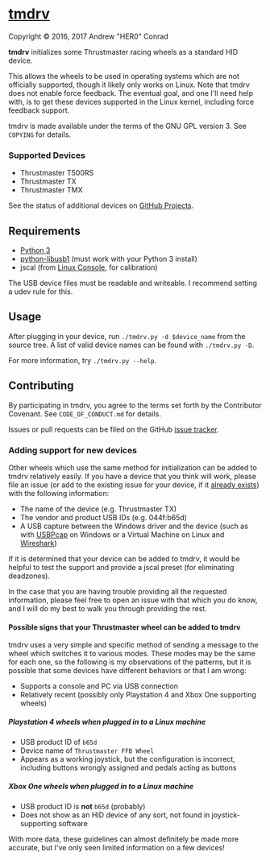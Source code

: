 # [tmdrv](https://github.com/her001/tmdrv)

Copyright © 2016, 2017 Andrew "HER0" Conrad

**tmdrv** initializes some Thrustmaster racing wheels as a standard HID device.

This allows the wheels to be used in operating systems which are not officially
supported, though it likely only works on Linux. Note that tmdrv does not enable
force feedback. The eventual goal, and one I'll need help with, is to get these
devices supported in the Linux kernel, including force feedback support.

tmdrv is made available under the terms of the GNU GPL version 3. See `COPYING`
for details.

### Supported Devices

* Thrustmaster T500RS
* Thrustmaster TX
* Thrustmaster TMX

See the status of additional devices on
[GitHub Projects](https://github.com/her001/tmdrv/projects/1).

## Requirements

* [Python 3](https://www.python.org)
* [python-libusb1](https://pypi.python.org/pypi/libusb1) (must work with your Python 3 install)
* jscal (from [Linux Console](https://sourceforge.net/projects/linuxconsole),
for calibration)


The USB device files must be readable and writeable. I recommend setting a udev
rule for this.

## Usage

After plugging in your device, run `./tmdrv.py -d $device_name` from the source
tree. A list of valid device names can be found with `./tmdrv.py -D`.

For more information, try `./tmdrv.py --help`.

## Contributing

By participating in tmdrv, you agree to the terms set forth by the
Contributor Covenant. See `CODE_OF_CONDUCT.md` for details.

Issues or pull requests can be filed on the GitHub
[issue tracker](https://github.com/her001/tmdrv/issues).

### Adding support for new devices

Other wheels which use the same method for initialization can be added to tmdrv
relatively easily. If you have a device that you think will work, please file an
issue (or add to the existing issue for your device, if it
[already exists](https://github.com/her001/tmdrv/labels/new%20device)) with the
following information:

* The name of the device (e.g. Thrustmaster TX)
* The vendor and product USB IDs (e.g. 044f:b65d)
* A USB capture between the Windows driver and the device
(such as with [USBPcap](http://desowin.org/usbpcap) on Windows or a Virtual
Machine on Linux and [Wireshark](https://wiki.wireshark.org/CaptureSetup/USB))

If it is determined that your device can be added to tmdrv, it would be helpful
to test the support and provide a jscal preset (for eliminating deadzones).

In the case that you are having trouble providing all the requested information,
please feel free to open an issue with that which you do know, and I will do my
best to walk you through providing the rest.

#### Possible signs that your Thrustmaster wheel can be added to tmdrv

tmdrv uses a very simple and specific method of sending a message to the wheel
which switches it to various modes. These modes may be the same for each one,
so the following is my observations of the patterns, but it is possible that
some devices have different behaviors or that I am wrong:

* Supports a console and PC via USB connection
* Relatively recent (possibly only Playstation 4 and Xbox One supporting wheels)

##### Playstation 4 wheels when plugged in to a Linux machine

* USB product ID of `b65d`
* Device name of `Thrustmaster FFB Wheel`
* Appears as a working joystick, but the configuration is incorrect,
including buttons wrongly assigned and pedals acting as buttons

##### Xbox One wheels when plugged in to a Linux machine

* USB product ID is **not** `b65d` (probably)
* Does not show as an HID device of any sort, not found in
joystick-supporting software

With more data, these guidelines can almost definitely be made more accurate,
but I've only seen limited information on a few devices!

